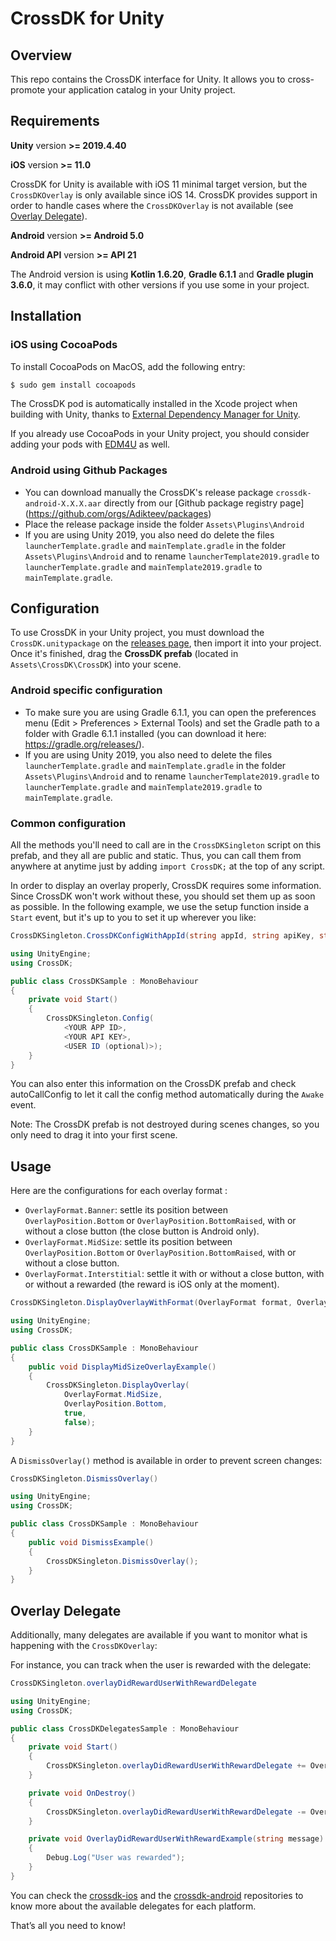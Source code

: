 # CrossDK for Unity

## Overview

This repo contains the CrossDK interface for Unity. It allows you to cross-promote your application catalog in your Unity project.

## Requirements

**Unity** version **>= 2019.4.40**

**iOS** version **>= 11.0**

CrossDK for Unity is available with iOS 11 minimal target version, but the `CrossDKOverlay` is only available since iOS 14. CrossDK provides support in order to handle cases where the `CrossDKOverlay` is not available (see [Overlay Delegate](#overlay-delegate)).

**Android** version **>= Android 5.0**

**Android API** version **>= API 21**

The Android version is using **Kotlin 1.6.20**, **Gradle 6.1.1** and **Gradle plugin 3.6.0**, it may conflict with other versions if you use some in your project.

## Installation

### iOS using CocoaPods

To install CocoaPods on MacOS, add the following entry:

```rb
$ sudo gem install cocoapods
```

The CrossDK pod is automatically installed in the Xcode project when building with Unity, thanks to [External Dependency Manager for Unity](https://github.com/googlesamples/unity-jar-resolver).

If you already use CocoaPods in your Unity project, you should consider adding your pods with [EDM4U](https://github.com/googlesamples/unity-jar-resolver) as well.

### Android using Github Packages

- You can download manually the CrossDK's release package `crossdk-android-X.X.X.aar` directly from
  our [Github package registry page] (https://github.com/orgs/Adikteev/packages)
- Place the release package inside the folder `Assets\Plugins\Android`
- If you are using Unity 2019, you also need do delete the files `launcherTemplate.gradle` and `mainTemplate.gradle` in the folder `Assets\Plugins\Android` and to rename `launcherTemplate2019.gradle` to `launcherTemplate.gradle` and `mainTemplate2019.gradle` to `mainTemplate.gradle`.

## Configuration

To use CrossDK in your Unity project, you must download the `CrossDK.unitypackage` on the [releases page](https://github.com/Adikteev/crossdk-unity-ios/releases), then import it into your project. Once it's finished, drag the **CrossDK prefab** (located in `Assets\CrossDK\CrossDK`) into your scene.

### Android specific configuration

- To make sure you are using Gradle 6.1.1, you can open the preferences menu (Edit > Preferences > External Tools) and set the Gradle path to a folder with Gradle 6.1.1 installed (you can download it here: https://gradle.org/releases/).
- If you are using Unity 2019, you also need to delete the files `launcherTemplate.gradle` and `mainTemplate.gradle` in the folder `Assets\Plugins\Android` and to rename `launcherTemplate2019.gradle` to `launcherTemplate.gradle` and `mainTemplate2019.gradle` to `mainTemplate.gradle`.

### Common configuration

All the methods you'll need to call are in the `CrossDKSingleton` script on this prefab, and they all are public and static. Thus, you can call them from anywhere at anytime just by adding `import CrossDK;` at the top of any script.

In order to display an overlay properly, CrossDK requires some information. Since CrossDK won't work without these, you should set them up as soon as possible. In the following example, we use the setup function inside a `Start` event, but it's up to you to set it up wherever you like:

```csharp
CrossDKSingleton.CrossDKConfigWithAppId(string appId, string apiKey, string userId)
```

```csharp
using UnityEngine;
using CrossDK;

public class CrossDKSample : MonoBehaviour
{
    private void Start()
    {
        CrossDKSingleton.Config(
            <YOUR APP ID>,
            <YOUR API KEY>,
            <USER ID (optional)>);
    }
}
```

You can also enter this information on the CrossDK prefab and check autoCallConfig to let it call the config method automatically during the `Awake` event.

Note: The CrossDK prefab is not destroyed during scenes changes, so you only need to drag it into your first scene.

## Usage

Here are the configurations for each overlay format :

- `OverlayFormat.Banner`: settle its position between `OverlayPosition.Bottom` or `OverlayPosition.BottomRaised`, with or without a close button (the close button is Android only).
- `OverlayFormat.MidSize`: settle its position between `OverlayPosition.Bottom` or `OverlayPosition.BottomRaised`, with or without a close button.
- `OverlayFormat.Interstitial`: settle it with or without a close button, with or without a rewarded (the reward is iOS only at the moment).

```csharp
CrossDKSingleton.DisplayOverlayWithFormat(OverlayFormat format, OverlayPosition position, bool withCloseButton, bool isRewarded)
```

```csharp
using UnityEngine;
using CrossDK;

public class CrossDKSample : MonoBehaviour
{
    public void DisplayMidSizeOverlayExample()
    {
        CrossDKSingleton.DisplayOverlay(
            OverlayFormat.MidSize,
            OverlayPosition.Bottom,
            true,
            false);
    }
}
```

A `DismissOverlay()` method is available in order to prevent screen changes:

```csharp
CrossDKSingleton.DismissOverlay()
```

```csharp
using UnityEngine;
using CrossDK;

public class CrossDKSample : MonoBehaviour
{
    public void DismissExample()
    {
        CrossDKSingleton.DismissOverlay();
    }
}
```

## Overlay Delegate

Additionally, many delegates are available if you want to monitor what is happening with the `CrossDKOverlay`:

For instance, you can track when the user is rewarded with the delegate:

```csharp
CrossDKSingleton.overlayDidRewardUserWithRewardDelegate
```

```csharp
using UnityEngine;
using CrossDK;

public class CrossDKDelegatesSample : MonoBehaviour
{
    private void Start()
    {
        CrossDKSingleton.overlayDidRewardUserWithRewardDelegate += OverlayDidRewardUserWithRewardExample;
    }

    private void OnDestroy()
    {
        CrossDKSingleton.overlayDidRewardUserWithRewardDelegate -= OverlayDidRewardUserWithRewardExample;
    }

    private void OverlayDidRewardUserWithRewardExample(string message)
    {
        Debug.Log("User was rewarded");
    }
}
```

You can check the [crossdk-ios](https://github.com/Adikteev/crossdk-ios) and the [crossdk-android](https://github.com/Adikteev/crossdk-android) repositories to know more about the available delegates for each platform.

That’s all you need to know!

